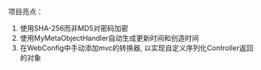 项目亮点：
1. 使用SHA-256而非MD5对密码加密
2. 使用MyMetaObjectHandler自动生成更新时间和创造时间
3. 在WebConfig中手动添加mvc的转换器, 以实现自定义序列化Controller返回的对象